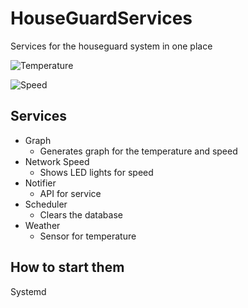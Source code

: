# HouseGuardServices

Services for the houseguard system in one place

![Temperature](Temperature.png)

![Speed](Download-Speed.png)

## Services

* Graph
    * Generates graph for the temperature and speed
* Network Speed
    * Shows LED lights for speed
* Notifier
    * API for service
* Scheduler
    * Clears the database
* Weather
    * Sensor for temperature

## How to start them

Systemd